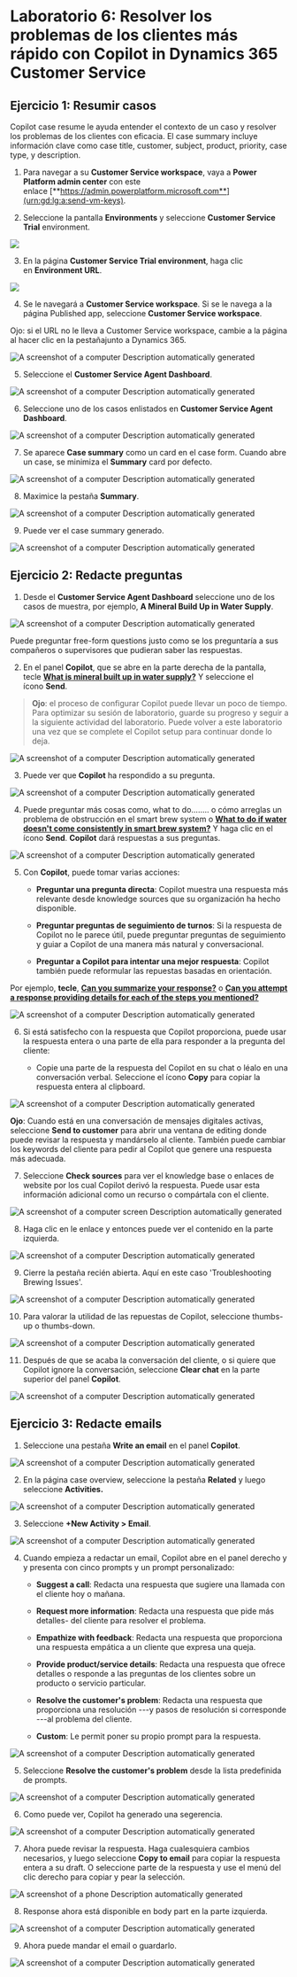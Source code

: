 # Laboratorio 6: Resolver los problemas de los clientes más rápido con Copilot in Dynamics 365 Customer Service

## Ejercicio 1: Resumir casos

Copilot case resume le ayuda entender el contexto de un caso y resolver
los problemas de los clientes con eficacia. El case summary incluye
información clave como case title, customer, subject, product, priority,
case type, y description.

1.  Para navegar a su **Customer Service workspace**, vaya a **Power
    Platform admin center** con este
    enlace [**https://admin.powerplatform.microsoft.com**](urn:gd:lg:a:send-vm-keys).

2.  Seleccione la pantalla **Environments** y seleccione **Customer
    Service Trial** environment.

![](./media/image1.png)

3.  En la página **Customer Service Trial environment**, haga clic
    en **Environment URL**.

![](./media/image2.png)

4.  Se le navegará a **Customer Service workspace**. Si se le navega a
    la página Published app, seleccione **Customer Service workspace**.

Ojo: si el URL no le lleva a Customer Service workspace, cambie a la
página al hacer clic en la pestañajunto a Dynamics 365.

![A screenshot of a computer Description automatically
generated](./media/image3.png)

5.  Seleccione el **Customer Service Agent Dashboard**.

![A screenshot of a computer Description automatically
generated](./media/image4.png)

6.  Seleccione uno de los casos enlistados en **Customer Service Agent
    Dashboard**.

![A screenshot of a computer Description automatically
generated](./media/image5.png)

7.  Se aparece **Case summary** como un card en el case form. Cuando
    abre un case, se minimiza el **Summary** card por defecto.

![A screenshot of a computer Description automatically
generated](./media/image6.png)

8.  Maximice la pestaña **Summary**.

![A screenshot of a computer Description automatically
generated](./media/image7.png)

9.  Puede ver el case summary generado.

![A screenshot of a computer Description automatically
generated](./media/image8.png)

## Ejercicio 2: Redacte preguntas

1.  Desde el **Customer Service Agent Dashboard** seleccione uno de los
    casos de muestra, por ejemplo, **A Mineral Build Up in Water
    Supply**.

![A screenshot of a computer Description automatically
generated](./media/image9.png)

Puede preguntar free-form questions justo como se los preguntaría a sus
compañeros o supervisores que pudieran saber las respuestas.

2.  En el panel **Copilot**, que se abre en la parte derecha de la
    pantalla, tecle [**What is mineral built up in water
    supply?**](urn:gd:lg:a:send-vm-keys) Y seleccione el ícono **Send**.

> **Ojo**: el proceso de configurar Copilot puede llevar un poco de
> tiempo. Para optimizar su sesión de laboratorio, guarde su progreso y
> seguir a la siguiente actividad del laboratorio. Puede volver a este
> laboratorio una vez que se complete el Copilot setup para continuar
> donde lo deja.

![A screenshot of a computer Description automatically
generated](./media/image10.png)

3.  Puede ver que **Copilot** ha respondido a su pregunta.

![A screenshot of a computer Description automatically
generated](./media/image11.png)

4.  Puede preguntar más cosas como, what to do........ o cómo arreglas
    un problema de obstrucción en el smart brew system o [**What to do
    if water doesn't come consistently in smart brew
    system?**](urn:gd:lg:a:send-vm-keys) Y haga clic en el
    ícono **Send**. **Copilot** dará respuestas a sus preguntas.

![A screenshot of a computer Description automatically
generated](./media/image12.png)

5.  Con **Copilot**, puede tomar varias acciones:

    - **Preguntar una pregunta directa**: Copilot muestra una respuesta
      más relevante desde knowledge sources que su organización ha hecho
      disponible.

    - **Preguntar preguntas de seguimiento de turnos**: Si la respuesta
      de Copilot no le parece útil, puede preguntar preguntas de
      seguimiento y guiar a Copilot de una manera más natural y
      conversacional.

    - **Preguntar a Copilot para intentar una mejor respuesta**: Copilot
      también puede reformular las repuestas basadas en orientación.

Por ejemplo, **tecle**, [**Can you summarize your
response?**](urn:gd:lg:a:send-vm-keys) o [**Can you attempt a response
providing details for each of the steps you
mentioned?**](urn:gd:lg:a:send-vm-keys)

![A screenshot of a computer Description automatically
generated](./media/image13.png)

6.  Si está satisfecho con la respuesta que Copilot proporciona, puede
    usar la respuesta entera o una parte de ella para responder a la
    pregunta del cliente:

    - Copie una parte de la respuesta del Copilot en su chat o léalo en
      una conversación verbal. Seleccione el ícono **Copy** para copiar
      la respuesta entera al clipboard.

![A screenshot of a computer Description automatically
generated](./media/image14.png)

**Ojo**: Cuando está en una conversación de mensajes digitales activas,
seleccione **Send to customer** para abrir una ventana de editing donde
puede revisar la respuesta y mandárselo al cliente. También puede
cambiar los keywords del cliente para pedir al Copilot que genere una
respuesta más adecuada.

7.  Seleccione **Check sources** para ver el knowledge base o enlaces de
    website por los cual Copilot derivó la respuesta. Puede usar esta
    información adicional como un recurso o compártala con el cliente.

![A screenshot of a computer screen Description automatically
generated](./media/image15.png)

8.  Haga clic en le enlace y entonces puede ver el contenido en la parte
    izquierda.

![A screenshot of a computer Description automatically
generated](./media/image16.png)

9.  Cierre la pestaña recién abierta. Aquí en este caso 'Troubleshooting
    Brewing Issues'.

![A screenshot of a computer Description automatically
generated](./media/image17.png)

10. Para valorar la utilidad de las repuestas de Copilot, seleccione
    thumbs-up o thumbs-down.

![A screenshot of a computer Description automatically
generated](./media/image18.png)

11. Después de que se acaba la conversación del cliente, o si quiere que
    Copilot ignore la conversación, seleccione **Clear chat** en la
    parte superior del panel **Copilot**.

![A screenshot of a computer Description automatically
generated](./media/image19.png)

## Ejercicio 3: Redacte emails

1.  Seleccione una pestaña **Write an email** en el panel **Copilot**.

![A screenshot of a computer Description automatically
generated](./media/image20.png)

2.  En la página case overview, seleccione la pestaña **Related** y
    luego seleccione **Activities.**

![A screenshot of a computer Description automatically
generated](./media/image21.png)

3.  Seleccione **+New Activity \> Email**.

![A screenshot of a computer Description automatically
generated](./media/image22.png)

4.  Cuando empieza a redactar un email, Copilot abre en el panel derecho
    y y presenta con cinco prompts y un prompt personalizado:

    - **Suggest a call**: Redacta una respuesta que sugiere una llamada
      con el cliente hoy o mañana.

    - **Request more information**: Redacta una respuesta que pide más
      detalles- del cliente para resolver el problema.

    - **Empathize with feedback**: Redacta una respuesta que proporciona
      una respuesta empática a un cliente que expresa una queja.

    - **Provide product/service details**: Redacta una respuesta que
      ofrece detalles o responde a las preguntas de los clientes sobre
      un producto o servicio particular.

    - **Resolve the customer's problem**: Redacta una respuesta que
      proporciona una resolución ---y pasos de resolución si corresponde
      ---al problema del cliente.

    - **Custom**: Le permit poner su propio prompt para la respuesta.

![A screenshot of a computer Description automatically
generated](./media/image23.png)

5.  Seleccione **Resolve the customer's problem** desde la lista
    predefinida de prompts.

![A screenshot of a computer Description automatically
generated](./media/image24.png)

6.  Como puede ver, Copilot ha generado una segerencia.

![A screenshot of a computer Description automatically
generated](./media/image25.png)

7.  Ahora puede revisar la respuesta. Haga cualesquiera cambios
    necesarios, y luego seleccione **Copy to email** para copiar la
    respuesta entera a su draft. O seleccione parte de la respuesta y
    use el menú del clic derecho para copiar y pear la selección.

![A screenshot of a phone Description automatically
generated](./media/image26.png)

8.  Response ahora está disponible en body part en la parte izquierda.

![A screenshot of a computer Description automatically
generated](./media/image27.png)

9.  Ahora puede mandar el email o guardarlo.

![A screenshot of a computer Description automatically
generated](./media/image28.png)
